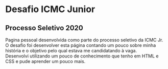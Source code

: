 # Desafio ICMC Junior
## Processo Seletivo 2020

Pagina pessoal desenvolvida como parte do processo seletivo da ICMC Jr.<br />
O desafio foi desenvolver esta página contando um pouco sobre minha história e o objetivo
pelo qual estava me candidatando à vaga.<br />
Desenvolvi utilizando um pouco de conhecimento que tenho em HTML e CSS e pude aprender um pouco mais.
